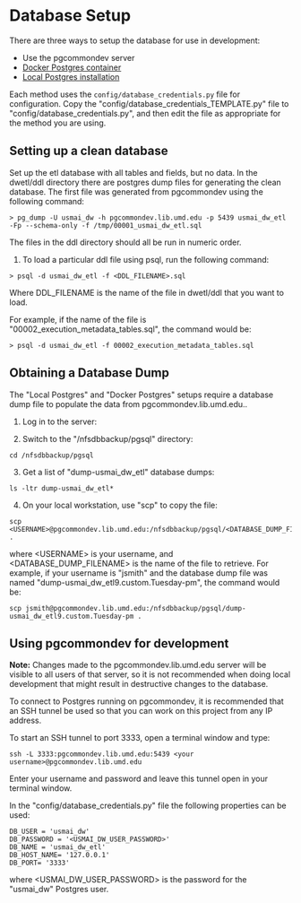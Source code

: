 # Database Setup

There are three ways to setup the database for use in development:

* Use the pgcommondev server
* [Docker Postgres container](database_setup_docker_postgres.md)
* [Local Postgres installation](database_setup_local_postgres.md)


Each method uses the `config/database_credentials.py` file for configuration. Copy the "config/database_credentials_TEMPLATE.py" file to "config/database_credentials.py", and then edit the file as appropriate for the method you are using.


## Setting up a clean database

 Set up the etl database with all tables and fields, but no data. In the dwetl/ddl directory there are postgres dump files for generating the clean database. The first file was generated from pgcommondev using the following command:

```
> pg_dump -U usmai_dw -h pgcommondev.lib.umd.edu -p 5439 usmai_dw_etl -Fp --schema-only -f /tmp/00001_usmai_dw_etl.sql
```

The files in the ddl directory should all be run in numeric order.

1) To load a particular ddl file using psql, run the following command:

```
> psql -d usmai_dw_etl -f <DDL_FILENAME>.sql
```

Where DDL_FILENAME is the name of the file in dwetl/ddl that you want to load.

For example, if the name of the file is "00002_execution_metadata_tables.sql", the command would be:

```
> psql -d usmai_dw_etl -f 00002_execution_metadata_tables.sql
```

## Obtaining a Database Dump

The "Local Postgres" and "Docker Postgres" setups require a database dump file to populate the data from pgcommondev.lib.umd.edu..  

1) Log in to the server:

2) Switch to the "/nfsdbbackup/pgsql" directory:

```
cd /nfsdbbackup/pgsql
```

3) Get a list of "dump-usmai_dw_etl" database dumps:

```
ls -ltr dump-usmai_dw_etl*
```

4) On your local workstation, use "scp" to copy the file:

```
scp <USERNAME>@pgcommondev.lib.umd.edu:/nfsdbbackup/pgsql/<DATABASE_DUMP_FILENAME> .
```

where \<USERNAME> is your username, and \<DATABASE_DUMP_FILENAME> is the name of the file to retrieve. For example, if your username is "jsmith" and the database dump file was named "dump-usmai_dw_etl9.custom.Tuesday-pm", the command would be:

```
scp jsmith@pgcommondev.lib.umd.edu:/nfsdbbackup/pgsql/dump-usmai_dw_etl9.custom.Tuesday-pm .
```

## Using pgcommondev for development

**Note:** Changes made to the pgcommondev.lib.umd.edu server will be visible to all users of that server, so it is not recommended when doing local development that might result in destructive changes to the database.

To connect to Postgres running on pgcommondev, it is recommended that an SSH tunnel be used so that you can work on this project from any IP address.

To start an SSH tunnel to port 3333, open a terminal window and type:

`ssh -L 3333:pgcommondev.lib.umd.edu:5439 <your username>@pgcommondev.lib.umd.edu`

Enter your username and password and leave this tunnel open in your terminal window.

In the "config/database_credentials.py" file the following properties can be used:

```
DB_USER = 'usmai_dw'
DB_PASSWORD = '<USMAI_DW_USER_PASSWORD>'
DB_NAME = 'usmai_dw_etl'
DB_HOST_NAME= '127.0.0.1'
DB_PORT= '3333'
```

where \<USMAI_DW_USER_PASSWORD> is the password for the "usmai_dw" Postgres user.



